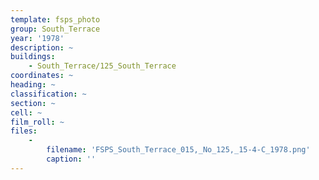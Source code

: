 ```yaml
---
template: fsps_photo
group: South_Terrace
year: '1978'
description: ~
buildings:
    - South_Terrace/125_South_Terrace
coordinates: ~
heading: ~
classification: ~
section: ~
cell: ~
film_roll: ~
files:
    -
        filename: 'FSPS_South_Terrace_015,_No_125,_15-4-C_1978.png'
        caption: ''
---
```

